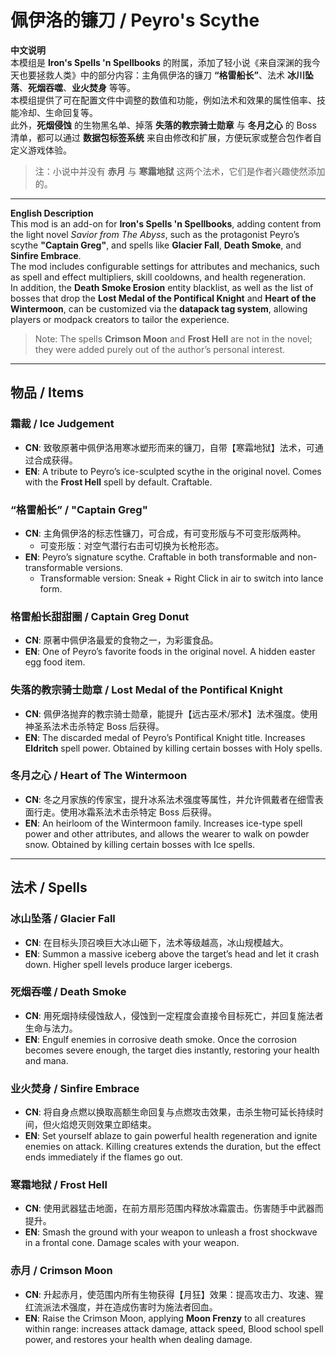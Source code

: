 # 佩伊洛的镰刀 / Peyro's Scythe

**中文说明**  
本模组是 **Iron's Spells 'n Spellbooks** 的附属，添加了轻小说《来自深渊的我今天也要拯救人类》中的部分内容：主角佩伊洛的镰刀 **“格雷船长”**、法术 **冰川坠落**、**死烟吞噬**、**业火焚身** 等等。  
本模组提供了可在配置文件中调整的数值和功能，例如法术和效果的属性倍率、技能冷却、生命回复等。  
此外，**死烟侵蚀** 的生物黑名单、掉落 **失落的教宗骑士勋章** 与 **冬月之心** 的 Boss 清单，都可以通过 **数据包标签系统** 来自由修改和扩展，方便玩家或整合包作者自定义游戏体验。  
> 注：小说中并没有 **赤月** 与 **寒霜地狱** 这两个法术，它们是作者兴趣使然添加的。  

---

**English Description**  
This mod is an add-on for **Iron's Spells 'n Spellbooks**, adding content from the light novel *Savior from The Abyss*, such as the protagonist Peyro’s scythe **"Captain Greg"**, and spells like **Glacier Fall**, **Death Smoke**, and **Sinfire Embrace**.  
The mod includes configurable settings for attributes and mechanics, such as spell and effect multipliers, skill cooldowns, and health regeneration.  
In addition, the **Death Smoke Erosion** entity blacklist, as well as the list of bosses that drop the **Lost Medal of the Pontifical Knight** and **Heart of the Wintermoon**, can be customized via the **datapack tag system**, allowing players or modpack creators to tailor the experience.
> Note: The spells **Crimson Moon** and **Frost Hell** are not in the novel; they were added purely out of the author’s personal interest.

---

## 物品 / Items

### 霜裁 / Ice Judgement
- **CN**: 致敬原著中佩伊洛用寒冰塑形而来的镰刀，自带【寒霜地狱】法术，可通过合成获得。  
- **EN**: A tribute to Peyro’s ice-sculpted scythe in the original novel. Comes with the **Frost Hell** spell by default. Craftable.

### “格雷船长” / "Captain Greg"
- **CN**: 主角佩伊洛的标志性镰刀，可合成，有可变形版与不可变形版两种。  
  - 可变形版：对空气潜行右击可切换为长枪形态。  
- **EN**: Peyro’s signature scythe. Craftable in both transformable and non-transformable versions.  
  - Transformable version: Sneak + Right Click in air to switch into lance form.

### 格雷船长甜甜圈 / Captain Greg Donut
- **CN**: 原著中佩伊洛最爱的食物之一，为彩蛋食品。  
- **EN**: One of Peyro’s favorite foods in the original novel. A hidden easter egg food item.

### 失落的教宗骑士勋章 / Lost Medal of the Pontifical Knight
- **CN**: 佩伊洛抛弃的教宗骑士勋章，能提升【远古巫术/邪术】法术强度。使用神圣系法术击杀特定 Boss 后获得。  
- **EN**: The discarded medal of Peyro’s Pontifical Knight title. Increases **Eldritch** spell power. Obtained by killing certain bosses with Holy spells.

### 冬月之心 / Heart of The Wintermoon
- **CN**: 冬之月家族的传家宝，提升冰系法术强度等属性，并允许佩戴者在细雪表面行走。使用冰霜系法术击杀特定 Boss 后获得。  
- **EN**: An heirloom of the Wintermoon family. Increases ice-type spell power and other attributes, and allows the wearer to walk on powder snow. Obtained by killing certain bosses with Ice spells.

---

## 法术 / Spells

### 冰山坠落 / Glacier Fall
- **CN**: 在目标头顶召唤巨大冰山砸下，法术等级越高，冰山规模越大。  
- **EN**: Summon a massive iceberg above the target’s head and let it crash down. Higher spell levels produce larger icebergs.

### 死烟吞噬 / Death Smoke
- **CN**: 用死烟持续侵蚀敌人，侵蚀到一定程度会直接令目标死亡，并回复施法者生命与法力。  
- **EN**: Engulf enemies in corrosive death smoke. Once the corrosion becomes severe enough, the target dies instantly, restoring your health and mana.

### 业火焚身 / Sinfire Embrace
- **CN**: 将自身点燃以换取高额生命回复与点燃攻击效果，击杀生物可延长持续时间，但火焰熄灭则效果立即结束。  
- **EN**: Set yourself ablaze to gain powerful health regeneration and ignite enemies on attack. Killing creatures extends the duration, but the effect ends immediately if the flames go out.
  
### 寒霜地狱 / Frost Hell
- **CN**: 使用武器猛击地面，在前方扇形范围内释放冰霜震击。伤害随手中武器而提升。  
- **EN**: Smash the ground with your weapon to unleash a frost shockwave in a frontal cone. Damage scales with your weapon.
  
### 赤月 / Crimson Moon
- **CN**: 升起赤月，使范围内所有生物获得【月狂】效果：提高攻击力、攻速、猩红流派法术强度，并在造成伤害时为施法者回血。  
- **EN**: Raise the Crimson Moon, applying **Moon Frenzy** to all creatures within range: increases attack damage, attack speed, Blood school spell power, and restores your health when dealing damage.

